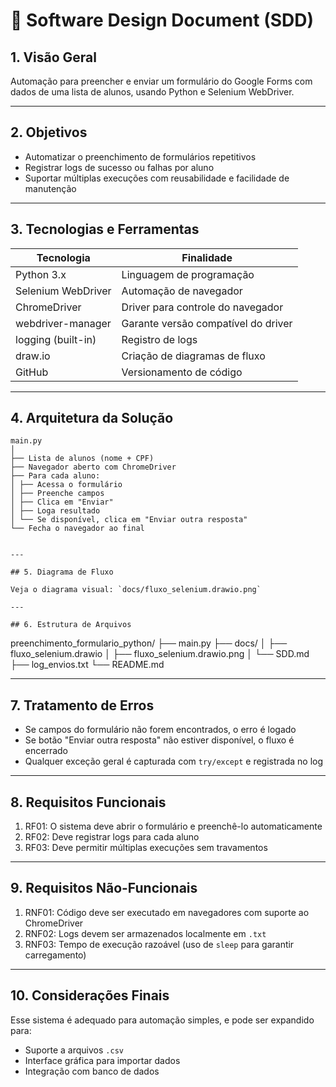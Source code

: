 # 📘 Software Design Document (SDD)

## 1. Visão Geral

Automação para preencher e enviar um formulário do Google Forms com dados de uma lista de alunos, usando Python e Selenium WebDriver.

---

## 2. Objetivos

- Automatizar o preenchimento de formulários repetitivos  
- Registrar logs de sucesso ou falhas por aluno  
- Suportar múltiplas execuções com reusabilidade e facilidade de manutenção

---

## 3. Tecnologias e Ferramentas

| Tecnologia         | Finalidade                                |
|--------------------|--------------------------------------------|
| Python 3.x         | Linguagem de programação                   |
| Selenium WebDriver | Automação de navegador                     |
| ChromeDriver       | Driver para controle do navegador          |
| webdriver-manager  | Garante versão compatível do driver        |
| logging (built-in) | Registro de logs                           |
| draw.io            | Criação de diagramas de fluxo              |
| GitHub             | Versionamento de código                    |

---

## 4. Arquitetura da Solução

```
main.py
│
├── Lista de alunos (nome + CPF)
├── Navegador aberto com ChromeDriver
├── Para cada aluno:
│ ├── Acessa o formulário
│ ├── Preenche campos
│ ├── Clica em "Enviar"
│ ├── Loga resultado
│ └── Se disponível, clica em "Enviar outra resposta"
└── Fecha o navegador ao final


---

## 5. Diagrama de Fluxo

Veja o diagrama visual: `docs/fluxo_selenium.drawio.png`

---

## 6. Estrutura de Arquivos

```
preenchimento_formulario_python/
├── main.py
├── docs/
│   ├── fluxo_selenium.drawio
│   ├── fluxo_selenium.drawio.png
│   └── SDD.md
├── log_envios.txt
└── README.md



---

## 7. Tratamento de Erros

- Se campos do formulário não forem encontrados, o erro é logado  
- Se botão "Enviar outra resposta" não estiver disponível, o fluxo é encerrado  
- Qualquer exceção geral é capturada com `try/except` e registrada no log  

---

## 8. Requisitos Funcionais

1. RF01: O sistema deve abrir o formulário e preenchê-lo automaticamente  
2. RF02: Deve registrar logs para cada aluno  
3. RF03: Deve permitir múltiplas execuções sem travamentos  

---

## 9. Requisitos Não-Funcionais

1. RNF01: Código deve ser executado em navegadores com suporte ao ChromeDriver  
2. RNF02: Logs devem ser armazenados localmente em `.txt`  
3. RNF03: Tempo de execução razoável (uso de `sleep` para garantir carregamento)  

---

## 10. Considerações Finais

Esse sistema é adequado para automação simples, e pode ser expandido para:

- Suporte a arquivos `.csv`  
- Interface gráfica para importar dados  
- Integração com banco de dados  
